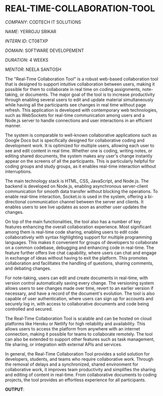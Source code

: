 # REAL-TIME-COLLABORATION-TOOL

*COMPANY*: CODTECH IT SOLUTIONS

*NAME*: YERROJU SRIKAR

*INTERN ID*: CT08TXP

*DOMAIN*: SOFTWARE DEVELOPEMENT

*DURATION*: 4 WEEKS

*MENTOR*: NEELA SANTOSH

  The "Real-Time Collaboration Tool" is a robust web-based collaboration tool that is designed to support intuitive collaboration between users, making it possible for them to collaborate in real time on coding assignments, note-taking, or documents. The major goal of the tool is to increase productivity through enabling several users to edit and update material simultaneously while having all the participants see changes in real time without page refresh. This application is developed with contemporary web technologies, such as WebSockets for real-time communication among users and a Node.js server to handle connections and user interactions in an efficient manner.

The system is comparable to well-known collaborative applications such as Google Docs but is specifically designed for collaborative coding and development work. It is optimized for multiple users, allowing each user to see and edit content in real time. Whether one is coding, writing notes, or editing shared documents, the system makes any user's change instantly appear on the screens of all the participants. This is particularly helpful for coding groups and study groups, as it enables real-time interaction without interruptions.

The main technology stack is HTML, CSS, JavaScript, and Node.js. The backend is developed on Node.js, enabling asynchronous server-client communication for smooth data transfer without blocking the operations. To enable real-time interaction, Socket.io is used in the system, offering a bi-directional communication channel between the server and clients. It enables users to see live updates as soon as another user updates the changes.

On top of the main functionalities, the tool also has a number of key features enhancing the overall collaboration experience. Most significant among them is real-time code sharing, enabling users to edit code collaboratively with syntax highlighting support for multiple programming languages. This makes it convenient for groups of developers to collaborate on a common codebase, debugging and enhancing code in real-time. The feature further offers live chat capability, where users can chat and engage in exchange of ideas without having to exit the platform. This promotes collaboration and facilitates the handling of questions, sharing comments, and debating changes.

For note-taking, users can edit and create documents in real-time, with version control automatically saving every change. The versioning system allows users to see changes made over time, revert to an earlier version if necessary, and have a record of the document's evolution. The tool is also capable of user authentication, where users can sign up for accounts and securely log in, with access to collaborative documents and code being controlled and secured.

The Real-Time Collaboration Tool is scalable and can be hosted on cloud platforms like Heroku or Netlify for high reliability and availability. This allows users to access the platform from anywhere with an internet connection, making it possible for teams to collaborate remotely. The tool can also be extended to support other features such as task management, file sharing, or integration with external APIs and services.

In general, the Real-Time Collaboration Tool provides a solid solution for developers, students, and teams who require collaborative work. Through the removal of delays and a synchronized, shared environment for collaborative work, it improves team productivity and simplifies the sharing and editing of content in real-time. From collaborative documents to coding projects, the tool provides an effortless experience for all participants.

**OUTPUT**:
